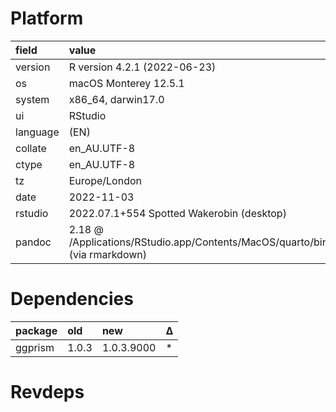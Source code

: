 # Platform

|field    |value                                                                             |
|:--------|:---------------------------------------------------------------------------------|
|version  |R version 4.2.1 (2022-06-23)                                                      |
|os       |macOS Monterey 12.5.1                                                             |
|system   |x86_64, darwin17.0                                                                |
|ui       |RStudio                                                                           |
|language |(EN)                                                                              |
|collate  |en_AU.UTF-8                                                                       |
|ctype    |en_AU.UTF-8                                                                       |
|tz       |Europe/London                                                                     |
|date     |2022-11-03                                                                        |
|rstudio  |2022.07.1+554 Spotted Wakerobin (desktop)                                         |
|pandoc   |2.18 @ /Applications/RStudio.app/Contents/MacOS/quarto/bin/tools/ (via rmarkdown) |

# Dependencies

|package |old   |new        |Δ  |
|:-------|:-----|:----------|:--|
|ggprism |1.0.3 |1.0.3.9000 |*  |

# Revdeps

